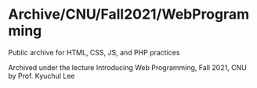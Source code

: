 # Archive/CNU/Fall2021/WebProgramming

Public archive for HTML, CSS, JS, and PHP practices

Archived under the lecture Introducing Web Programming, Fall 2021, CNU by Prof. Kyuchul Lee

